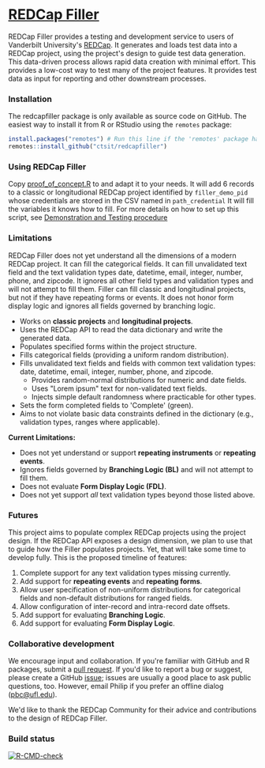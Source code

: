[REDCap Filler](https://github.com/ctsit/redcapfiller)
=======

REDCap Filler provides a testing and development service to users of Vanderbilt University's [REDCap](https://projectredcap.org/). It generates and loads test data into a REDCap project, using the project's design to guide test data generation. This data-driven process allows rapid data creation with minimal effort. This provides a low-cost way to test many of the project features. It provides test data as input for reporting and other downstream processes.

### Installation

The redcapfiller package is only available as source code on GitHub. The easiest way to install it from R or RStudio using the `remotes` package:

```r
install.packages("remotes") # Run this line if the 'remotes' package hasn't been installed already.
remotes::install_github("ctsit/redcapfiller")
```

### Using REDCap Filler

Copy [proof_of_concept.R](https://github.com/ctsit/redcapfiller/blob/main/proof_of_concept.R) to and adapt it to your needs. It will add 6 records to a classic or longitudional REDCap project identified by `filler_demo_pid` whose credentials are stored in the CSV named in `path_credential` It will fill the variables it knows how to fill. For more details on how to set up this script, see [Demonstration and Testing procedure](https://ctsit.github.io/redcapfiller/articles/demonstration_and_testing.html)


### Limitations

REDCap Filler does not yet understand all the dimensions of a modern REDCap project. It can fill the categorical fields. It can fill unvalidated text field and the text validation types date, datetime, email, integer, number, phone, and zipcode. It ignores all other field types and validation types and will not attempt to fill them. Filler can fill classic and longitudinal projects, but not if they have repeating forms or events. It does not honor form display logic and ignores all fields governed by branching logic.

*   Works on **classic projects** and **longitudinal projects**.
*   Uses the REDCap API to read the data dictionary and write the generated data.
*   Populates specified forms within the project structure.
*   Fills categorical fields (providing a uniform random distribution).
*   Fills unvalidated text fields and fields with common text validation types: date, datetime, email, integer, number, phone, and zipcode.
    *   Provides random-normal distributions for numeric and date fields.
    *   Uses "Lorem ipsum" text for non-validated text fields. 
    *   Injects simple default randomness where practicable for other types.
*   Sets the form completed fields to 'Complete' (green).
*   Aims to not violate basic data constraints defined in the dictionary (e.g., validation types, ranges where applicable).

**Current Limitations:**

*   Does not yet understand or support **repeating instruments** or **repeating events**.
*   Ignores fields governed by **Branching Logic (BL)** and will not attempt to fill them.
*   Does not evaluate **Form Display Logic (FDL)**.
*   Does not yet support *all* text validation types beyond those listed above.

### Futures

This project aims to populate complex REDCap projects using the project design. If the REDCap API exposes a design dimension, we plan to use that to guide how the Filler populates projects. Yet, that will take some time to develop fully. This is the proposed timeline of features:

1.  Complete support for any text validation types missing currently.
2.  Add support for **repeating events** and **repeating forms**.
3.  Allow user specification of non-uniform distributions for categorical fields and non-default distributions for ranged fields.
4.  Allow configuration of inter-record and intra-record date offsets.
5.  Add support for evaluating **Branching Logic**.
6.  Add support for evaluating **Form Display Logic**.

### Collaborative development

We encourage input and collaboration.  If you're familiar with GitHub and R packages, submit a [pull request](https://github.com/ctsit/redcapfiller/pulls). If you'd like to report a bug or suggest, please create a GitHub [issue](https://github.com/ctsit/redcapfiller/issues); issues are usually a good place to ask public questions, too. However, email Philip if you prefer an offline dialog (<pbc@ufl.edu>).

We'd like to thank the REDCap Community for their advice and contributions to the design of REDCap Filler.

### Build status

<!-- badges: start -->
[![R-CMD-check](https://github.com/ctsit/redcapfiller/actions/workflows/R-CMD-check.yaml/badge.svg)](https://github.com/ctsit/redcapfiller/actions/workflows/R-CMD-check.yaml)
<!-- badges: end -->

